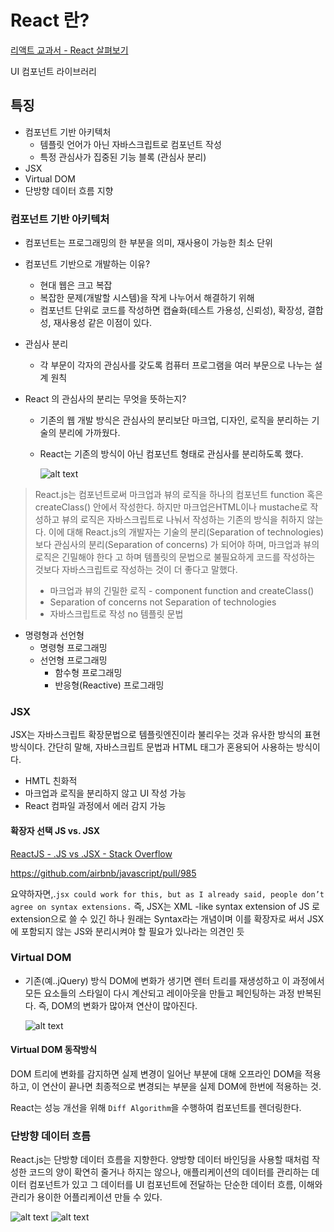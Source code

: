 # React 란?

[리액트 교과서 - React 살펴보기](https://velog.io/@kyusung/React-%EC%82%B4%ED%8E%B4%EB%B3%B4%EA%B8%B0#%EB%8B%A8%EB%B0%A9%ED%96%A5-%EB%8D%B0%EC%9D%B4%ED%84%B0-%ED%9D%90%EB%A6%84)

UI 컴포넌트 라이브러리

## 특징

- 컴포넌트 기반 아키텍처
  - 템플릿 언어가 아닌 자바스크립트로 컴포넌트 작성
  - 특정 관심사가 집중된 기능 블록 (관심사 분리)
- JSX
- Virtual DOM
- 단방향 데이터 흐름 지향

### 컴포넌트 기반 아키텍처

- 컴포넌트는 프로그래밍의 한 부분을 의미, 재사용이 가능한 최소 단위
- 컴포넌트 기반으로 개발하는 이유?

  - 현대 웹은 크고 복잡
  - 복잡한 문제(개발할 시스템)을 작게 나누어서 해결하기 위해
  - 컴포넌트 단위로 코드를 작성하면 캡슐화(테스트 가용성, 신뢰성), 확장성, 결합성, 재사용성 같은 이점이 있다.

- 관심사 분리

  - 각 부문이 각자의 관심사를 갖도록 컴퓨터 프로그램을 여러 부문으로 나누는 설계 원칙

- React 의 관심사의 분리는 무엇을 뜻하는지?

  - 기존의 웹 개발 방식은 관심사의 분리보단 마크업, 디자인, 로직을 분리하는 기술의 분리에 가까웠다.
  - React는 기존의 방식이 아닌 컴포넌트 형태로 관심사를 분리하도록 했다.

    ![alt text](https://user-images.githubusercontent.com/6733004/44943427-2c864f00-ae01-11e8-84b0-e013c2a4611e.png)

> React.js는 컴포넌트로써 마크업과 뷰의 로직을 하나의 컴포넌트 function 혹은 createClass() 안에서 작성한다. 하지만 마크업은HTML이나 mustache로 작성하고 뷰의 로직은 자바스크립트로 나눠서 작성하는 기존의 방식을 취하지 않는다. 이에 대해 React.js의 개발자는 기술의 분리(Separation of technologies) 보다 관심사의 분리(Separation of concerns) 가 되어야 하며, 마크업과 뷰의 로직은 긴밀해야 한다 고 하며 템플릿의 문법으로 불필요하게 코드를 작성하는 것보다 자바스크립트로 작성하는 것이 더 좋다고 말했다.
>
> - 마크업과 뷰의 긴밀한 로직 - component function and createClass()
> - Separation of concerns not Separation of technologies
> - 자바스크립트로 작성 no 템플릿 문법

- 명령형과 선언형
  - 명령형 프로그래밍
  - 선언형 프로그래밍
    - 함수형 프로그래밍
    - 반응형(Reactive) 프로그래밍

### JSX

JSX는 자바스크립트 확장문법으로 템플릿엔진이라 불리우는 것과 유사한 방식의 표현방식이다. 간단히 말해, 자바스크립트 문법과 HTML 태그가 혼용되어 사용하는 방식이다.

- HMTL 친화적
- 마크업과 로직을 분리하지 않고 UI 작성 가능
- React 컴파일 과정에서 에러 감지 가능

#### 확장자 선택 JS vs. JSX

[ReactJS - .JS vs .JSX - Stack Overflow](https://stackoverflow.com/questions/46169472/reactjs-js-vs-jsx)

https://github.com/airbnb/javascript/pull/985

요약하자면,.`jsx could work for this, but as I already said, people don’t agree on syntax extensions.`
즉, JSX는 XML -like syntax extension of JS 로 extension으로 쓸 수 있긴 하나 원래는 Syntax라는 개념이며 이를 확장자로 써서 JSX에 포함되지 않는 JS와 분리시켜야 할 필요가 있나라는 의견인 듯

### Virtual DOM

- 기존(예..jQuery) 방식
  DOM에 변화가 생기면 렌터 트리를 재생성하고 이 과정에서 모든 요소들의 스타일이 다시 계산되고 레이아웃을 만들고 페인팅하는 과정 반복된다. 즉, DOM의 변화가 많아져 연산이 많아진다.

  ![alt text](https://media.vlpt.us/post-images/kyusung/1667deb0-6345-11e9-b9fb-c5519db56e71/1dPsRfoMnizQc1FYveSWr-g.png)

#### Virtual DOM 동작방식

DOM 트리에 변화를 감지하면 실제 변경이 일어난 부분에 대해 오프라인 DOM을 적용하고, 이 연산이 끝나면 최종적으로 변경되는 부분을 실제 DOM에 한번에 적용하는
것.

React는 성능 개선을 위해 `Diff Algorithm`을 수행하여 컴포넌트를 렌더링한다.

### 단방향 데이터 흐름

React.js는 단방향 데이터 흐름을 지향한다. 양방향 데이터 바인딩을 사용할 때처럼 작성한 코드의 양이 확연히 줄거나 하지는 않으나, 애플리케이션의 데이터를 관리하는 데이터 컴포넌트가 있고 그 데이터를 UI 컴포넌트에 전달하는 단순한 데이터 흐름, 이해와 관리가 용이한 어플리케이션 만들 수 있다.

![alt text](https://miro.medium.com/max/1838/0*35JeHn5u_Kldva32.png)
![alt text](https://user-images.githubusercontent.com/6733004/44943425-2c864f00-ae01-11e8-84d3-3757af3451d2.jpg)
